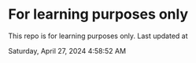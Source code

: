 # For learning purposes only
This repo is for learning purposes only.
Last updated at

Saturday, April 27, 2024 4:58:52 AM

